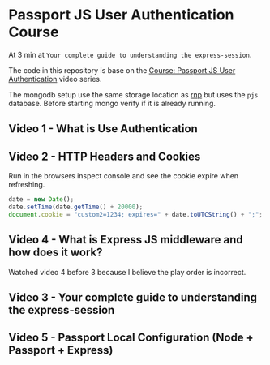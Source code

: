 # Passport JS User Authentication Course

At 3 min at `Your complete guide to understanding the express-session`.

The code in this repository is base on the
[Course: Passport JS User Authentication](https://youtu.be/J1qXK66k1y4)
video series.

The mongodb setup use the same storage location as
[rnp](https://github.com/carltonj2000/react-node-passport)
but uses the `pjs` database.
Before starting mongo verify if it is already running.

## Video 1 - What is Use Authentication

## Video 2 - HTTP Headers and Cookies

Run in the browsers inspect console and see the cookie expire when refreshing.

```js
date = new Date();
date.setTime(date.getTime() + 20000);
document.cookie = "custom2=1234; expires=" + date.toUTCString() + ";";
```

## Video 4 - What is Express JS middleware and how does it work?

Watched video 4 before 3 because I believe the play order is incorrect.

## Video 3 - Your complete guide to understanding the express-session

## Video 5 - Passport Local Configuration (Node + Passport + Express)
